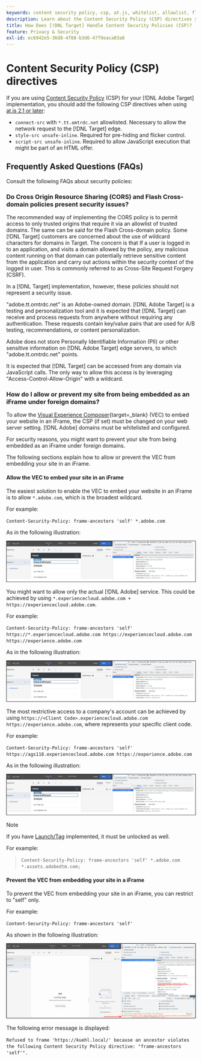 ```yaml
---
keywords: content security policy, csp, at.js, whitelist, allowlist, flicker, pre-hide, pre-hiding, prehiding, content security policy0
description: Learn about the Content Security Policy (CSP) directives you should add when using [!DNL Adobe Target].
title: How Does [!DNL Target] Handle Content Security Policies (CSP)?
feature: Privacy & Security
exl-id: ec6942e5-36d8-4f88-b3d6-47f9eaca03a8
---
```

# Content Security Policy (CSP) directives

If you are using [Content Security Policy](https://en.wikipedia.org/wiki/Content_Security_Policy) (CSP) for your [!DNL Adobe Target] implementation, you should add the following CSP directives when using [at.js 2.1 or later](../../implement/client-side/atjs/target-atjs-versions.md):

* `connect-src` with `*.tt.omtrdc.net` allowlisted. Necessary to allow the network request to the [!DNL Target] edge.
* `style-src unsafe-inline`. Required for pre-hiding and flicker control.
* `script-src unsafe-inline`.  Required to allow JavaScript execution that might be part of an HTML offer.

## Frequently Asked Questions (FAQs)

Consult the following FAQs about security policies:

### Do Cross Origin Resource Sharing (CORS) and Flash Cross-domain policies present security issues?

The recommended way of implementing the CORS policy is to permit access to only trusted origins that require it via an allowlist of trusted domains. The same can be said for the Flash Cross-domain policy. Some [!DNL Target] customers are concerned about the use of wildcard characters for domains in Target. The concern is that If a user is logged in to an application, and visits a domain allowed by the policy, any malicious content running on that domain can potentially retrieve sensitive content from the application and carry out actions within the security context of the logged in user. This is commonly referred to as Cross-Site Request Forgery (CSRF).

In a [!DNL Target] implementation, however, these policies should not represent a security issue.

"adobe.tt.omtrdc.net" is an Adobe-owned domain. [!DNL Adobe Target] is a testing and personalization tool and it is expected that [!DNL Target] can receive and process requests from anywhere without requiring any authentication. These requests contain key/value pairs that are used for A/B testing, recommendations, or content personalization.

Adobe does not store Personally Identifiable Information (PII) or other sensitive information on [!DNL Adobe Target] edge servers, to which "adobe.tt.omtrdc.net" points.

It is expected that [!DNL Target] can be accessed from any domain via JavaScript calls. The only way to allow this access is by leveraging "Access-Control-Allow-Origin" with a wildcard.

### How do I allow or prevent my site from being embedded as an iFrame under foreign domains?

To allow the [Visual Experience Composer](https://experienceleague.adobe.com/docs/target/using/experiences/vec/visual-experience-composer.html){target=_blank} (VEC) to embed your website in an iFrame, the CSP (if set) must be changed on your web server setting. [!DNL Adobe] domains must be whitelisted and configured.

For security reasons, you might want to prevent your site from being embedded as an iFrame under foreign domains. 

The following sections explain how to allow or prevent the VEC from embedding your site in an iFrame.

#### Allow the VEC to embed your site in an iFrame

The easiest solution to enable the VEC to embed your website in an iFrame is to allow `*.adobe.com`, which is the broadest wildcard. 

For example: 

`Content-Security-Policy: frame-ancestors 'self' *.adobe.com`

As in the following illustration:

![CSP with broadest wildcard](/help/dev/before-implement/privacy/assets/csp-adobe.png)

You might want to allow only the actual [!DNL Adobe] service. This could be achieved by using `*.experiencecloud.adobe.com + https://experiencecloud.adobe.com`. 

For example:

`Content-Security-Policy: frame-ancestors 'self' https://*.experiencecloud.adobe.com https://experiencecloud.adobe.com https://experience.adobe.com`

As in the following illustration:

![CSP with ExperienceCloud scoped](/help/dev/before-implement/privacy/assets/csp-experiencecloud.png)

The most restrictive access to a company's account can be achieved by using `https://<Client Code>.experiencecloud.adobe.com https://experience.adobe.com`, where <Client Code> represents your specific client code. 

For example:

`Content-Security-Policy: frame-ancestors 'self'  https://ags118.experiencecloud.adobe.com https://experience.adobe.com`

As in the following illustration:

![CSP with clientcode scoped](/help/dev/before-implement/privacy/assets/csp-experiencecloud.png)

>[!NOTE]
>
>If you have [Launch/Tag](/help/dev/implement/client-side/atjs/how-to-deployatjs/implement-target-using-adobe-launch.md) implemented, it must be unlocked as well. 

For example:
>
> `Content-Security-Policy: frame-ancestors 'self' *.adobe.com *.assets.adobedtm.com;`

#### Prevent the VEC from embedding your site in a iFrame

To prevent the VEC from embedding your site in an iFrame, you can restrict to "self" only.

For example:

`Content-Security-Policy: frame-ancestors 'self'`

As shown in the following illustration:

![CSP error](/help/dev/before-implement/privacy/assets/csp-error.png)

The following error message is displayed:

`Refused to frame 'https://kuehl.local/' because an ancestor violates the following Content Security Policy directive: "frame-ancestors 'self'".`

